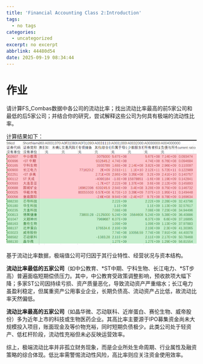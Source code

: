 ```yaml
---
title: 'Financial Accounting Class 2:Introduction'
tags:
  - no tags
categories:
  - uncategorized
excerpt: no excerpt
abbrlink: 44480d54
date: 2025-09-19 08:34:44
---
```


# 作业
请计算FS_Combas数据中各公司的流动比率；找出流动比率最高的前5家公司和最低的后5家公司；并结合你的研究，尝试解释这些公司为何具有极端的流动性比率。

计算结果如下：
![](./finance-accounting2/image.png)

基于流动比率数据，极端值公司可归因于其行业特性、经营状况与资本结构。

**流动比率最低的五家公司**（如中公教育、*ST中期、宁科生物、长江电力、*ST步高）普遍面临短期偿债压力。其中，中公教育受政策调整影响，预收款项大幅下降；多家ST公司因持续亏损、资产质量恶化，导致流动资产严重缩水；长江电力虽盈利稳定，但属重资产公用事业企业，长期负债高、流动资产占比低，故流动比率天然偏低。

**流动比率最高的五家公司**（如晶华微、芯动联科、近岸蛋白、赛伦生物、威帝股份）多为近年上市的科技或生物医药企业。其高比率主要源于IPO募集资金尚未大规模投入项目，账面现金及等价物充裕，同时短期负债极少。此类公司处于轻资产、低杠杆阶段，流动性充裕但未必反映运营效率。

综上，极端流动比率并非孤立财务现象，而是企业所处生命周期、行业属性及融资策略的综合体现。低比率需警惕流动性风险，高比率则应关注资金使用效率。